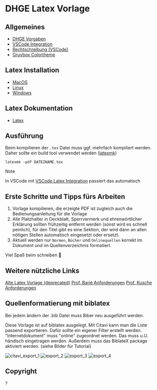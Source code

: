 # DHGE Latex Vorlage

## Allgemeines

- [DHGE Vorgaben](https://www.dhge.de/DHGE/dam/jcr:6e5d8217-0965-42fe-8982-c7515c12f0b9/Hinweise_und_Empfehlungen_schr_Arb_Technik_Gera_2023.pdf)
- [VSCode Integration](https://marketplace.visualstudio.com/items?itemName=James-Yu.latex-workshop)
- [Rechtschreibung (VSCode)](https://marketplace.visualstudio.com/items?itemName=ltex-plus.vscode-ltex-plus)
- [Gruvbox Colortheme](https://marketplace.visualstudio.com/items?itemName=jdinhlife.gruvbox)

## Latex Installation

* [MacOS](https://www.tug.org/mactex/)
* [Linux](https://wiki.debian.org/Latex)
* [Windows](https://miktex.org/)

## Latex Dokumentation

* [Latex](https://www.latex-project.org/help/documentation/)


## Ausführung

Beim kompilieren der `.tex` Datei muss ggf. mehrfach kompiliert werden.
Daher sollte ein build tool verwendet werden ([latexmk](https://ctan.org/pkg/latexmk/))

```
latexmk -pdf DATEINAME.tex
```
> [!NOTE]
> In VSCode mit [VSCode Latex Integration](https://marketplace.visualstudio.com/items?itemName=James-Yu.latex-workshop) passiert das automatisch

## Erste Schritte und Tipps fürs Arbeiten

1. Vorlage kompilieren, die erzeigte PDF ist zugleich auch die Bedienungsanleitung für die Vorlage
2. Alle Platzhalter in Deckblatt, Sperrvermerk und ehrenwörtlicher Erklärung sollten frühzeitig entfernt werden (sonst wird es schnell peinlich), für den Titel gibt es eine Sektion, der wird dann an allen nötigen Stellen automatisch eingesetzt oder ersetzt.
3. Aktuell werden nur `Normen`, `Bücher` und `Onlinequellen` korrekt im Dokument und im Quellenverzeichnis formatiert.

Viel Spaß beim schreiben 🚀

## Weitere nützliche Links

[Alte Latex Vorlage (deprecated)](https://github.com/RvNovae/dhge-latex/issues)
[Prof. Bariè Anforderungen](https://github.com/DanielBarie/HinweiseAnfertigungArbeiten)
[Prof. Kusche Anforderungen](https://www.computerix.info/)

## Quellenformatierung mit biblatex

Bei jedem ändern der .bib Datei muss Biber neu ausgeführt werden.

Diese Vorlage ist auf biblatex ausgelegt. 
Mit Citavi kann man die Liste passend exportieren. 
Dafür sollte ein eigener Filter erstellt werden.
"Internetdokument" muss "online" zugeordnet werden. Das muss u.U. händisch eingetragen werden.
Außerdem muss das BiblateX package aktiviert werden.
(siehe Bilder für Tutorial)

![citavi_export_1](https://github.com/user-attachments/assets/4f6653e8-03a0-4bc9-a929-ad17dcc1363d)
![export_2](https://github.com/user-attachments/assets/03fccbd5-e1e0-432e-8f07-464d60f9fbfc)
![export_3](https://github.com/user-attachments/assets/85b778fe-6535-40b5-9202-b5daadd976b7)
![export_4](https://github.com/user-attachments/assets/a87fca92-0959-4fc1-a0f0-a48cfe256f6b)

## Copyright

?
